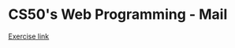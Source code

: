 # CS50's Web Programming - Mail

[Exercise link](https://cs50.harvard.edu/web/2020/projects/4/network/)
